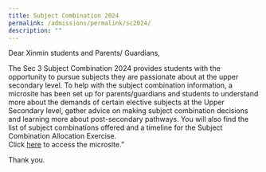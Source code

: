 ```yaml
---
title: Subject Combination 2024
permalink: /admissions/permalink/sc2024/
description: ""
---
```

Dear Xinmin students and Parents/ Guardians,

The Sec 3 Subject Combination 2024 provides students with the opportunity to pursue subjects they are passionate about at the upper secondary level. To help with the subject combination information, a microsite has been set up for parents/guardians and students to understand more about the demands of certain elective subjects at the Upper Secondary level, gather advice on making subject combination decisions and learning more about post-secondary pathways. You will also find the list of subject combinations offered and a timeline for the Subject Combination Allocation Exercise. <br>
Click [here](https://sites.google.com/xinminss.edu.sg/xms-subjectcombi/home?authuser=3) to access the microsite.”

Thank you.